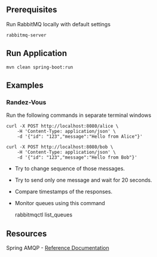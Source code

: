 ## Prerequisites

Run RabbitMQ locally with default settings

    rabbitmq-server

## Run Application

    mvn clean spring-boot:run

## Examples

### Randez-Vous

Run the following commands in separate terminal windows

    curl -X POST http://localhost:8080/alice \
        -H 'Content-Type: application/json' \
        -d '{"id": "123","message":"Hello from Alice"}'

    curl -X POST http://localhost:8080/bob \
        -H 'Content-Type: application/json' \
        -d '{"id": "123","message":"Hello from Bob"}'

- Try to change sequence of those messages.
- Try to send only one message and wait for 20 seconds.
- Compare timestamps of the responses.
- Monitor queues using this command


    rabbitmqctl list_queues

## Resources

Spring AMQP - [Reference Documentation](https://docs.spring.io/spring-amqp/reference/html/)